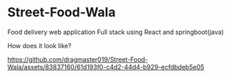 # Street-Food-Wala
Food delivery web application Full stack using React and springboot(java)

How does it look like?








https://github.com/dragmaster019/Street-Food-Wala/assets/83837160/61d193f0-c4d2-44d4-b929-ecfdbdeb5e05

